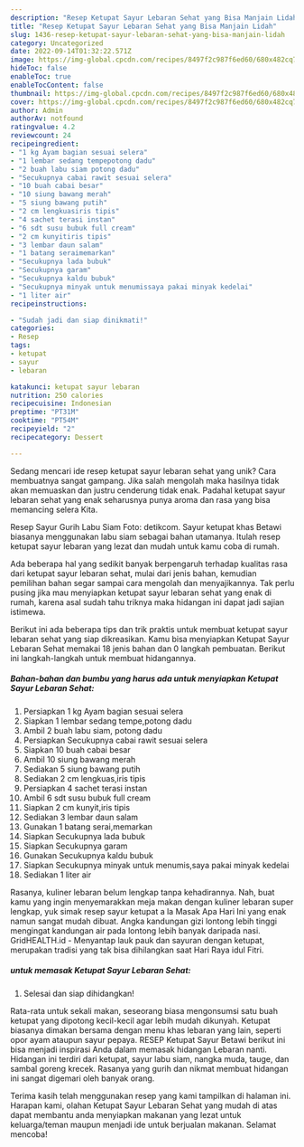 ```yaml
---
description: "Resep Ketupat Sayur Lebaran Sehat yang Bisa Manjain Lidah"
title: "Resep Ketupat Sayur Lebaran Sehat yang Bisa Manjain Lidah"
slug: 1436-resep-ketupat-sayur-lebaran-sehat-yang-bisa-manjain-lidah
category: Uncategorized
date: 2022-09-14T01:32:22.571Z
image: https://img-global.cpcdn.com/recipes/8497f2c987f6ed60/680x482cq70/ketupat-sayur-lebaran-sehat-foto-resep-utama.jpg
hideToc: false
enableToc: true
enableTocContent: false
thumbnail: https://img-global.cpcdn.com/recipes/8497f2c987f6ed60/680x482cq70/ketupat-sayur-lebaran-sehat-foto-resep-utama.jpg
cover: https://img-global.cpcdn.com/recipes/8497f2c987f6ed60/680x482cq70/ketupat-sayur-lebaran-sehat-foto-resep-utama.jpg
author: Admin
authorAv: notfound
ratingvalue: 4.2
reviewcount: 24
recipeingredient:
- "1 kg Ayam bagian sesuai selera"
- "1 lembar sedang tempepotong dadu"
- "2 buah labu siam potong dadu"
- "Secukupnya cabai rawit sesuai selera"
- "10 buah cabai besar"
- "10 siung bawang merah"
- "5 siung bawang putih"
- "2 cm lengkuasiris tipis"
- "4 sachet terasi instan"
- "6 sdt susu bubuk full cream"
- "2 cm kunyitiris tipis"
- "3 lembar daun salam"
- "1 batang seraimemarkan"
- "Secukupnya lada bubuk"
- "Secukupnya garam"
- "Secukupnya kaldu bubuk"
- "Secukupnya minyak untuk menumissaya pakai minyak kedelai"
- "1 liter air"
recipeinstructions:

- "Sudah jadi dan siap dinikmati!"
categories:
- Resep
tags:
- ketupat
- sayur
- lebaran

katakunci: ketupat sayur lebaran 
nutrition: 250 calories
recipecuisine: Indonesian
preptime: "PT31M"
cooktime: "PT54M"
recipeyield: "2"
recipecategory: Dessert

---
```





Sedang mencari ide resep ketupat sayur lebaran sehat yang unik? Cara membuatnya sangat gampang. Jika salah mengolah maka hasilnya tidak akan memuaskan dan justru cenderung tidak enak. Padahal ketupat sayur lebaran sehat yang enak seharusnya punya aroma dan rasa yang bisa memancing selera Kita.





Resep Sayur Gurih Labu Siam Foto: detikcom. Sayur ketupat khas Betawi biasanya menggunakan labu siam sebagai bahan utamanya. Itulah resep ketupat sayur lebaran yang lezat dan mudah untuk kamu coba di rumah.

Ada beberapa hal yang sedikit banyak berpengaruh terhadap kualitas rasa dari ketupat sayur lebaran sehat, mulai dari jenis bahan, kemudian pemilihan bahan segar sampai cara mengolah dan menyajikannya. Tak perlu pusing jika mau menyiapkan ketupat sayur lebaran sehat yang enak di rumah, karena asal sudah tahu triknya maka hidangan ini dapat jadi sajian istimewa.






Berikut ini ada beberapa tips dan trik praktis untuk membuat ketupat sayur lebaran sehat yang siap dikreasikan. Kamu bisa menyiapkan Ketupat Sayur Lebaran Sehat memakai 18 jenis bahan dan 0 langkah pembuatan. Berikut ini langkah-langkah untuk membuat hidangannya.

<!--inarticleads1-->

##### Bahan-bahan dan bumbu yang harus ada untuk menyiapkan Ketupat Sayur Lebaran Sehat:

1. Persiapkan 1 kg Ayam bagian sesuai selera
1. Siapkan 1 lembar sedang tempe,potong dadu
1. Ambil 2 buah labu siam, potong dadu
1. Persiapkan Secukupnya cabai rawit sesuai selera
1. Siapkan 10 buah cabai besar
1. Ambil 10 siung bawang merah
1. Sediakan 5 siung bawang putih
1. Sediakan 2 cm lengkuas,iris tipis
1. Persiapkan 4 sachet terasi instan
1. Ambil 6 sdt susu bubuk full cream
1. Siapkan 2 cm kunyit,iris tipis
1. Sediakan 3 lembar daun salam
1. Gunakan 1 batang serai,memarkan
1. Siapkan Secukupnya lada bubuk
1. Siapkan Secukupnya garam
1. Gunakan Secukupnya kaldu bubuk
1. Siapkan Secukupnya minyak untuk menumis,saya pakai minyak kedelai
1. Sediakan 1 liter air


Rasanya, kuliner lebaran belum lengkap tanpa kehadirannya. Nah, buat kamu yang ingin menyemarakkan meja makan dengan kuliner lebaran super lengkap, yuk simak resep sayur ketupat a la Masak Apa Hari Ini yang enak namun sangat mudah dibuat. Angka kandungan gizi lontong lebih tinggi mengingat kandungan air pada lontong lebih banyak daripada nasi. GridHEALTH.id - Menyantap lauk pauk dan sayuran dengan ketupat, merupakan tradisi yang tak bisa dihilangkan saat Hari Raya idul Fitri. 

<!--inarticleads2-->

#####  untuk memasak Ketupat Sayur Lebaran Sehat:


1. Selesai dan siap dihidangkan!

Rata-rata untuk sekali makan, seseorang biasa mengonsumsi satu buah ketupat yang dipotong kecil-kecil agar lebih mudah dikunyah. Ketupat biasanya dimakan bersama dengan menu khas lebaran yang lain, seperti opor ayam ataupun sayur pepaya. RESEP Ketupat Sayur Betawi berikut ini bisa menjadi inspirasi Anda dalam memasak hidangan Lebaran nanti. Hidangan ini terdiri dari ketupat, sayur labu siam, nangka muda, tauge, dan sambal goreng krecek. Rasanya yang gurih dan nikmat membuat hidangan ini sangat digemari oleh banyak orang. 

Terima kasih telah menggunakan resep yang kami tampilkan di halaman ini. Harapan kami, olahan Ketupat Sayur Lebaran Sehat yang mudah di atas dapat membantu anda menyiapkan makanan yang lezat untuk keluarga/teman maupun menjadi ide untuk berjualan makanan. Selamat mencoba!
